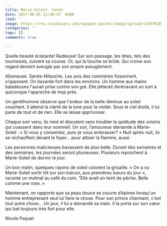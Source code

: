 ```yaml
---
title: Marie-Soleil. Conte
date: 2017-08-01 22:40:47 -0400
lead: ''
image: https://res.cloudinary.com/npaquet-pastel/image/upload/v1547610717/Marie-Soleil2.jpg
categories: ''
tags: []
comments: true

---
```

Quelle beauté éclatante! Radieuse! Sur son passage, les têtes, tels des tournesols, suivent sa course. Or, qui la touche se brûle. Qui croise son regard devient aveugle par son propre aveuglement.

Allumeuse. Sainte-Nitouche. Les avis des commères foisonnent, s’opposent. On bavarde fort dans les environs. Un homme aux mains baladeuses l'aurait prise contre son gré. Elle jetterait dorénavant un sort à quiconque l'approche de trop près.

Un gentilhomme observe que l'ardeur de la belle diminue au soleil couchant. Il attend la clarté de la lune pour la visiter. Sous le ciel étoilé, il lui parle de tout et de rien. Elle se laisse apprivoiser.

Chaque soir venu, ils rient et discutent sans troubler la quiétude des voisins qui coassent dans leur sommeil. Un soir, l’amoureux demande à Marie-Soleil : « Si vous y consentez, puis-je vous embrasser? » Nuit après nuit, ils se réchauffent devant le foyer… pour attiser la flamme, aussi.

Les personnes malicieuses bavassent de plus belle. Durant des semaines et des semaines, les journées seront pluvieuses. Plusieurs reprochent à Marie-Soleil de dormir le jour.

Un bon matin, quelques rayons de soleil colorent la grisaille. « On a vu Marie-Soleil sortir tôt sur son balcon, aux premières lueurs du jour », raconte un matinal au café du coin. “Elle avait un teint de pêche. Belle comme une rose. »

Maintenant, on rapporte que sa peau douce se couvre d’épines lorsqu'un homme entreprenant veut lui faire la chose. Pour son prince charmant, c'est tout autre chose… Un jour, il lui a demandé sa main. Il la porta sur son cœur qui bat toujours très fort pour elle.

Nicole Paquet
